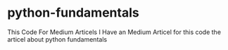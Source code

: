 # python-fundamentals
This Code For Medium Articels
I Have an Medium Articel for this code
the articel about python fundamentals
